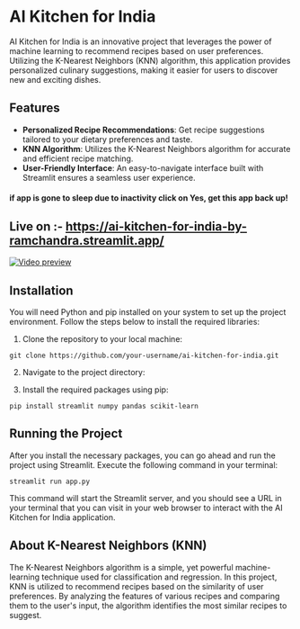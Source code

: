 # AI Kitchen for India

AI Kitchen for India is an innovative project that leverages the power of machine learning to recommend recipes based on user preferences. Utilizing the K-Nearest Neighbors (KNN) algorithm, this application provides personalized culinary suggestions, making it easier for users to discover new and exciting dishes.

## Features

- **Personalized Recipe Recommendations**: Get recipe suggestions tailored to your dietary preferences and taste.
- **KNN Algorithm**: Utilizes the K-Nearest Neighbors algorithm for accurate and efficient recipe matching.
- **User-Friendly Interface**: An easy-to-navigate interface built with Streamlit ensures a seamless user experience.


#### if app is gone to sleep due to inactivity click on Yes, get this app back up! 
## Live on :- https://ai-kitchen-for-india-by-ramchandra.streamlit.app/


[![Video preview ](https://img.youtube.com/vi/tdR9DvqV99s/0.jpg)](https://www.youtube.com/watch?v=tdR9DvqV99s)

## Installation

You will need Python and pip installed on your system to set up the project environment. Follow the steps below to install the required libraries:

1. Clone the repository to your local machine:

```console
git clone https://github.com/your-username/ai-kitchen-for-india.git
```

2. Navigate to the project directory:

3. Install the required packages using pip:

```console
pip install streamlit numpy pandas scikit-learn
```

## Running the Project

After you install the necessary packages, you can go ahead and run the project using Streamlit. Execute the following command in your terminal:

```console
streamlit run app.py
```

This command will start the Streamlit server, and you should see a URL in your terminal that you can visit in your web browser to interact with the AI Kitchen for India application.

## About K-Nearest Neighbors (KNN)

The K-Nearest Neighbors algorithm is a simple, yet powerful machine-learning technique used for classification and regression. In this project, KNN is utilized to recommend recipes based on the similarity of user preferences. By analyzing the features of various recipes and comparing them to the user's input, the algorithm identifies the most similar recipes to suggest.
